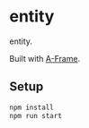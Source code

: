 # entity

entity.

Built with [A-Frame](https://aframe.io).

## Setup

```sh
npm install
npm run start
```

